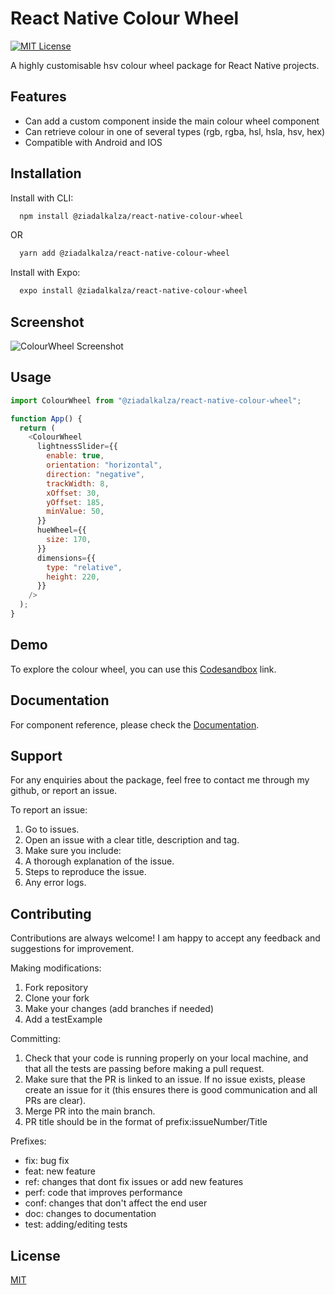 # React Native Colour Wheel

[![MIT License](https://img.shields.io/badge/License-MIT-green.svg)](https://choosealicense.com/licenses/mit/)

A highly customisable hsv colour wheel package for React Native projects.

## Features

- Can add a custom component inside the main colour wheel component
- Can retrieve colour in one of several types (rgb, rgba, hsl, hsla, hsv, hex)
- Compatible with Android and IOS

## Installation

Install with CLI:

```bash
  npm install @ziadalkalza/react-native-colour-wheel
```

OR

```bash
  yarn add @ziadalkalza/react-native-colour-wheel
```

Install with Expo:

```bash
  expo install @ziadalkalza/react-native-colour-wheel
```

## Screenshot

![ColourWheel Screenshot](https://user-images.githubusercontent.com/84280036/212576643-782f498a-0b71-4a79-831d-5c6315a54fea.jpeg)

## Usage

```javascript
import ColourWheel from "@ziadalkalza/react-native-colour-wheel";

function App() {
  return (
    <ColourWheel
      lightnessSlider={{
        enable: true,
        orientation: "horizontal",
        direction: "negative",
        trackWidth: 8,
        xOffset: 30,
        yOffset: 185,
        minValue: 50,
      }}
      hueWheel={{
        size: 170,
      }}
      dimensions={{
        type: "relative",
        height: 220,
      }}
    />
  );
}
```

## Demo

To explore the colour wheel, you can use this [Codesandbox]() link.

## Documentation

For component reference, please check the [Documentation](https://github.com/ziadalkalza/react-native-colour-wheel/blob/master/DOCUMENTATION.md).

## Support

For any enquiries about the package, feel free to contact me through my github, or report an issue.

To report an issue:

1. Go to issues.
2. Open an issue with a clear title, description and tag.
3. Make sure you include:
4. A thorough explanation of the issue.
5. Steps to reproduce the issue.
6. Any error logs.

## Contributing

Contributions are always welcome! I am happy to accept any feedback and suggestions for improvement.

Making modifications:

1. Fork repository
2. Clone your fork
3. Make your changes (add branches if needed)
4. Add a testExample

Committing:

1. Check that your code is running properly on your local machine, and that all the tests are passing before making a pull request.
2. Make sure that the PR is linked to an issue. If no issue exists, please create an issue for it (this ensures there is good communication and all PRs are clear).
3. Merge PR into the main branch.
4. PR title should be in the format of prefix:issueNumber/Title

Prefixes:

- fix: bug fix
- feat: new feature
- ref: changes that dont fix issues or add new features
- perf: code that improves performance
- conf: changes that don't affect the end user
- doc: changes to documentation
- test: adding/editing tests

## License

[MIT](https://choosealicense.com/licenses/mit/)
